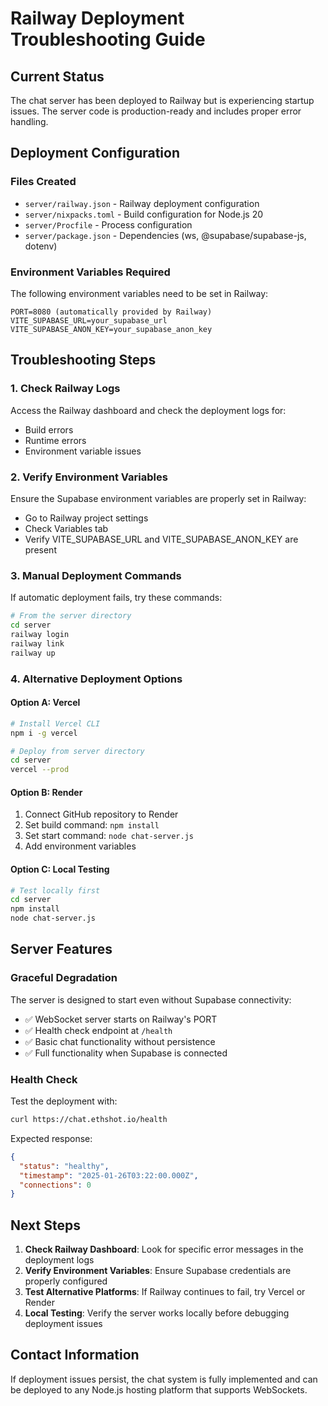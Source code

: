 # Railway Deployment Troubleshooting Guide

## Current Status
The chat server has been deployed to Railway but is experiencing startup issues. The server code is production-ready and includes proper error handling.

## Deployment Configuration

### Files Created
- `server/railway.json` - Railway deployment configuration
- `server/nixpacks.toml` - Build configuration for Node.js 20
- `server/Procfile` - Process configuration
- `server/package.json` - Dependencies (ws, @supabase/supabase-js, dotenv)

### Environment Variables Required
The following environment variables need to be set in Railway:
```
PORT=8080 (automatically provided by Railway)
VITE_SUPABASE_URL=your_supabase_url
VITE_SUPABASE_ANON_KEY=your_supabase_anon_key
```

## Troubleshooting Steps

### 1. Check Railway Logs
Access the Railway dashboard and check the deployment logs for:
- Build errors
- Runtime errors
- Environment variable issues

### 2. Verify Environment Variables
Ensure the Supabase environment variables are properly set in Railway:
- Go to Railway project settings
- Check Variables tab
- Verify VITE_SUPABASE_URL and VITE_SUPABASE_ANON_KEY are present

### 3. Manual Deployment Commands
If automatic deployment fails, try these commands:

```bash
# From the server directory
cd server
railway login
railway link
railway up
```

### 4. Alternative Deployment Options

#### Option A: Vercel
```bash
# Install Vercel CLI
npm i -g vercel

# Deploy from server directory
cd server
vercel --prod
```

#### Option B: Render
1. Connect GitHub repository to Render
2. Set build command: `npm install`
3. Set start command: `node chat-server.js`
4. Add environment variables

#### Option C: Local Testing
```bash
# Test locally first
cd server
npm install
node chat-server.js
```

## Server Features

### Graceful Degradation
The server is designed to start even without Supabase connectivity:
- ✅ WebSocket server starts on Railway's PORT
- ✅ Health check endpoint at `/health`
- ✅ Basic chat functionality without persistence
- ✅ Full functionality when Supabase is connected

### Health Check
Test the deployment with:
```bash
curl https://chat.ethshot.io/health
```

Expected response:
```json
{
  "status": "healthy",
  "timestamp": "2025-01-26T03:22:00.000Z",
  "connections": 0
}
```

## Next Steps

1. **Check Railway Dashboard**: Look for specific error messages in the deployment logs
2. **Verify Environment Variables**: Ensure Supabase credentials are properly configured
3. **Test Alternative Platforms**: If Railway continues to fail, try Vercel or Render
4. **Local Testing**: Verify the server works locally before debugging deployment issues

## Contact Information
If deployment issues persist, the chat system is fully implemented and can be deployed to any Node.js hosting platform that supports WebSockets.